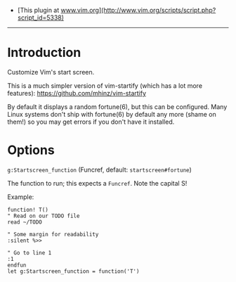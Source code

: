 - [This plugin at www.vim.org](http://www.vim.org/scripts/script.php?script_id=5338)

-----------------------------------------

Introduction
============
Customize Vim's start screen.

This is a much simpler version of vim-startify (which has a lot more
features): https://github.com/mhinz/vim-startify

By default it displays a random fortune(6), but this can be configured. Many
Linux systems don't ship with fortune(6) by default any more (shame on them!)
so you may get errors if you don't have it installed.

Options
=======
`g:Startscreen_function`                (Funcref, default: `startscreen#fortune`)

The function to run; this expects a `Funcref`. Note the capital S!

Example:

    function! T()
    " Read on our TODO file
    read ~/TODO

    " Some margin for readability
    :silent %>>

    " Go to line 1
    :1
    endfun
    let g:Startscreen_function = function('T')

